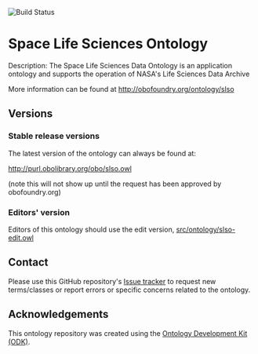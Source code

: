 
![Build Status](https://github.com/nasa/lsdao/workflows/CI/badge.svg)
# Space Life Sciences Ontology

Description: The Space Life Sciences Data Ontology is an application ontology and supports the operation of NASA's Life Sciences Data Archive

More information can be found at http://obofoundry.org/ontology/slso

## Versions

### Stable release versions

The latest version of the ontology can always be found at:

http://purl.obolibrary.org/obo/slso.owl

(note this will not show up until the request has been approved by obofoundry.org)

### Editors' version

Editors of this ontology should use the edit version, [src/ontology/slso-edit.owl](src/ontology/slso-edit.owl)

## Contact

Please use this GitHub repository's [Issue tracker](https://github.com/nasa/lsdao/issues) to request new terms/classes or report errors or specific concerns related to the ontology.

## Acknowledgements

This ontology repository was created using the [Ontology Development Kit (ODK)](https://github.com/INCATools/ontology-development-kit).